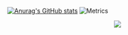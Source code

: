 [![Anurag's GitHub stats](https://github-readme-stats.vercel.app/api?username=DoYouNatureQ)](https://github.com/anuraghazra/github-readme-stats)
![Metrics](https://metrics.lecoq.io/DoYouNatureQ?template=classic&base=header%2C%20activity%2C%20community%2C%20repositories%2C%20metadata&base.indepth=false&base.hireable=false&base.skip=false&config.timezone=Asia%2FShanghai)
<div align="center"> <img src="https://activity-graph.herokuapp.com/graph?username=DoYouNatureQ&theme=xcode" /> </div>
